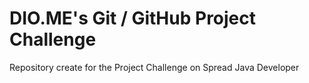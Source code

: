 # DIO.ME's Git / GitHub Project Challenge 
Repository create for the Project Challenge on Spread Java Developer
